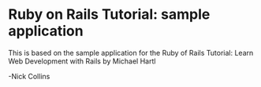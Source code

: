 # Ruby on Rails Tutorial: sample application

This is based on the sample application for the Ruby of Rails Tutorial: 
Learn Web Development with Rails by Michael Hartl

-Nick Collins

